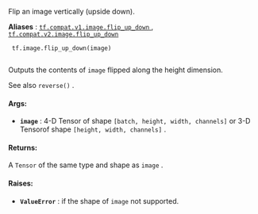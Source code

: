 Flip an image vertically (upside down).

**Aliases** : [ `tf.compat.v1.image.flip_up_down` ](/api_docs/python/tf/image/flip_up_down), [ `tf.compat.v2.image.flip_up_down` ](/api_docs/python/tf/image/flip_up_down)

```
 tf.image.flip_up_down(image)
 
```

Outputs the contents of  `image`  flipped along the height dimension.

See also  `reverse()` .

#### Args:
- **`image`** : 4-D Tensor of shape  `[batch, height, width, channels]`  or 3-D Tensorof shape  `[height, width, channels]` .


#### Returns:
A  `Tensor`  of the same type and shape as  `image` .

#### Raises:
- **`ValueError`** : if the shape of  `image`  not supported.
